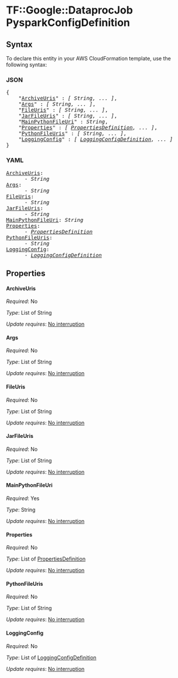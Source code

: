 # TF::Google::DataprocJob PysparkConfigDefinition

## Syntax

To declare this entity in your AWS CloudFormation template, use the following syntax:

### JSON

<pre>
{
    "<a href="#archiveuris" title="ArchiveUris">ArchiveUris</a>" : <i>[ String, ... ]</i>,
    "<a href="#args" title="Args">Args</a>" : <i>[ String, ... ]</i>,
    "<a href="#fileuris" title="FileUris">FileUris</a>" : <i>[ String, ... ]</i>,
    "<a href="#jarfileuris" title="JarFileUris">JarFileUris</a>" : <i>[ String, ... ]</i>,
    "<a href="#mainpythonfileuri" title="MainPythonFileUri">MainPythonFileUri</a>" : <i>String</i>,
    "<a href="#properties" title="Properties">Properties</a>" : <i>[ <a href="propertiesdefinition.md">PropertiesDefinition</a>, ... ]</i>,
    "<a href="#pythonfileuris" title="PythonFileUris">PythonFileUris</a>" : <i>[ String, ... ]</i>,
    "<a href="#loggingconfig" title="LoggingConfig">LoggingConfig</a>" : <i>[ <a href="loggingconfigdefinition.md">LoggingConfigDefinition</a>, ... ]</i>
}
</pre>

### YAML

<pre>
<a href="#archiveuris" title="ArchiveUris">ArchiveUris</a>: <i>
      - String</i>
<a href="#args" title="Args">Args</a>: <i>
      - String</i>
<a href="#fileuris" title="FileUris">FileUris</a>: <i>
      - String</i>
<a href="#jarfileuris" title="JarFileUris">JarFileUris</a>: <i>
      - String</i>
<a href="#mainpythonfileuri" title="MainPythonFileUri">MainPythonFileUri</a>: <i>String</i>
<a href="#properties" title="Properties">Properties</a>: <i>
      - <a href="propertiesdefinition.md">PropertiesDefinition</a></i>
<a href="#pythonfileuris" title="PythonFileUris">PythonFileUris</a>: <i>
      - String</i>
<a href="#loggingconfig" title="LoggingConfig">LoggingConfig</a>: <i>
      - <a href="loggingconfigdefinition.md">LoggingConfigDefinition</a></i>
</pre>

## Properties

#### ArchiveUris

_Required_: No

_Type_: List of String

_Update requires_: [No interruption](https://docs.aws.amazon.com/AWSCloudFormation/latest/UserGuide/using-cfn-updating-stacks-update-behaviors.html#update-no-interrupt)

#### Args

_Required_: No

_Type_: List of String

_Update requires_: [No interruption](https://docs.aws.amazon.com/AWSCloudFormation/latest/UserGuide/using-cfn-updating-stacks-update-behaviors.html#update-no-interrupt)

#### FileUris

_Required_: No

_Type_: List of String

_Update requires_: [No interruption](https://docs.aws.amazon.com/AWSCloudFormation/latest/UserGuide/using-cfn-updating-stacks-update-behaviors.html#update-no-interrupt)

#### JarFileUris

_Required_: No

_Type_: List of String

_Update requires_: [No interruption](https://docs.aws.amazon.com/AWSCloudFormation/latest/UserGuide/using-cfn-updating-stacks-update-behaviors.html#update-no-interrupt)

#### MainPythonFileUri

_Required_: Yes

_Type_: String

_Update requires_: [No interruption](https://docs.aws.amazon.com/AWSCloudFormation/latest/UserGuide/using-cfn-updating-stacks-update-behaviors.html#update-no-interrupt)

#### Properties

_Required_: No

_Type_: List of <a href="propertiesdefinition.md">PropertiesDefinition</a>

_Update requires_: [No interruption](https://docs.aws.amazon.com/AWSCloudFormation/latest/UserGuide/using-cfn-updating-stacks-update-behaviors.html#update-no-interrupt)

#### PythonFileUris

_Required_: No

_Type_: List of String

_Update requires_: [No interruption](https://docs.aws.amazon.com/AWSCloudFormation/latest/UserGuide/using-cfn-updating-stacks-update-behaviors.html#update-no-interrupt)

#### LoggingConfig

_Required_: No

_Type_: List of <a href="loggingconfigdefinition.md">LoggingConfigDefinition</a>

_Update requires_: [No interruption](https://docs.aws.amazon.com/AWSCloudFormation/latest/UserGuide/using-cfn-updating-stacks-update-behaviors.html#update-no-interrupt)

